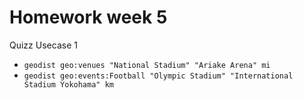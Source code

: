 # Homework week 5

Quizz Usecase 1
- `geodist geo:venues "National Stadium" "Ariake Arena" mi`
- `geodist geo:events:Football "Olympic Stadium" "International Stadium Yokohama" km`

